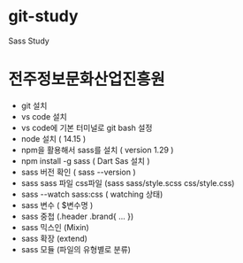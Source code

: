 # git-study
Sass Study
# 전주정보문화산업진흥원

- git 설치
- vs code 설치
- vs code에 기본 터미널로 git bash 설정
- node 설치 ( 14.15 )
- npm을 활용해서 sass를 설치 ( version 1.29 )
- npm install -g sass ( Dart Sas 설치 )
- sass 버전 확인 ( sass --version )
- sass sass 파일 css파일 (sass sass/style.scss css/style.css)
- sass --watch sass:css ( watching 상태)
- sass 변수 ( $변수명 )
- sass 중첩 (.header .brand{ ... })
- sass 믹스인 (Mixin)
- sass 확장 (extend)
- sass 모듈 (파일의 유형별로 분류)

